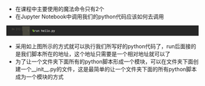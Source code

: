 - 在课程中主要使用的魔法命令只有2个
- 在Jupyter Notebook中调用我们的python代码应该如何去调用

![1565701694147](assets/1565701694147.png)

- 采用如上图所示的方式就可以执行我们所写好的python代码了，run后面接的是我们脚本所在的地址，这个地址只需要是一个相对地址就可以了
- 为了让一个文件夹下面所有的python脚本形成一个模块，可以在文件夹下面创建一个__init__.py的文件，这是最简单的让一个文件夹下面的所有python脚本成为一个模块的方式

